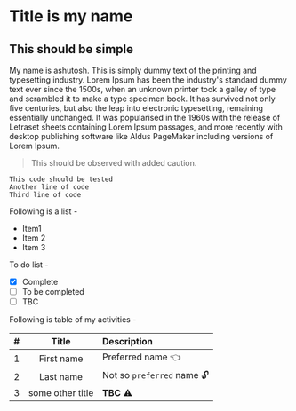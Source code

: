 # Title is my name

## This should be simple
My name is ashutosh. This is simply dummy text of the printing and typesetting industry. Lorem Ipsum has been the industry's standard dummy text ever since the 1500s, when an unknown printer took a galley of type and scrambled it to make a type specimen book. It has survived not only five centuries, but also the leap into electronic typesetting, remaining essentially unchanged. It was popularised in the 1960s with the release of Letraset sheets containing Lorem Ipsum passages, and more recently with desktop publishing software like Aldus PageMaker including versions of Lorem Ipsum.

> This should be observed with added caution.

```
This code should be tested
Another line of code
Third line of code
```

Following is a list -
- Item1
- Item 2
- Item 3

To do list -
- [x] Complete
- [ ] To be completed
- [ ] TBC

Following is table of my activities -

\#  |Title|Description
:---|:---:|:---
1|First name|Preferred name :point_left:
2|Last name|Not so `preferred` name :unlock:
3| some other title|**TBC** :warning: